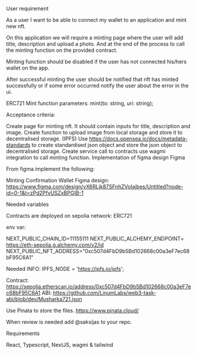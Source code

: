 User requirement

As a user I want to be able to connect my wallet to an application and mint new nft.

On this application we will require a minting page where the user will add title, description and upload a photo. And at the end of the process to call the minting function on the provided contract.

Minting function should be disabled if the user has not connected his/hers wallet on the app.

After successful minting the user should be notified that nft has minted successfully or if some error occurred notify the user about the error in the ui.

ERC721 Mint function parameters:
mint(to: string, uri: string);

Acceptance criteria:

Create page for minting nft.
It should contain inputs for title, description and image.
Create function to upload image from local storage and store it to decentralised storage. (IPFS)
Use https://docs.opensea.io/docs/metadata-standards to create standardised json object and store the json object to decentralised storage.
Create service call to contracts
use wagmi integration to call minting function.
Implementation of figma design
Figma

From figma implement the following:

Minting
Confirmation
Wallet
Figma design:
https://www.figma.com/design/vX6RLjk87SFnhZVoIajbes/Untitled?node-id=0-1&t=zPd2PfvUSZxBPGIB-1

Needed variables

Contracts are deployed on sepolia network:
ERC721

env var:

NEXT_PUBLIC_CHAIN_ID=11155111
NEXT_PUBLIC_ALCHEMY_ENDPOINT= https://eth-sepolia.g.alchemy.com/v2/id
NEXT_PUBLIC_NFT_ADDRESS="0xc507d4FbD9b5Bd102668c00a3eF7ec68bF95C6A1"

Needed INFO:
IPFS_NODE = 'https://ipfs.io/ipfs';

Contract: https://sepolia.etherscan.io/address/0xc507d4FbD9b5Bd102668c00a3eF7ec68bF95C6A1
ABI:
https://github.com/LinumLabs/web3-task-abi/blob/dev/Musharka721.json

Use Pinata to store the files. https://www.pinata.cloud/

When review is needed add @saksijas to your repo.

Requirements

React, Typescript, NextJS, wagmi & tailwind